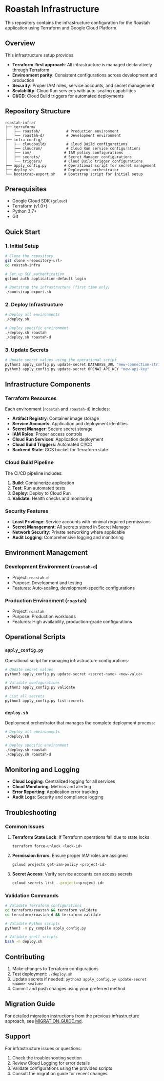 # Roastah Infrastructure

This repository contains the infrastructure configuration for the Roastah application using Terraform and Google Cloud Platform.

## Overview

This infrastructure setup provides:
- **Terraform-first approach**: All infrastructure is managed declaratively through Terraform
- **Environment parity**: Consistent configurations across development and production
- **Security**: Proper IAM roles, service accounts, and secret management
- **Scalability**: Cloud Run services with auto-scaling capabilities
- **CI/CD**: Cloud Build triggers for automated deployments

## Repository Structure

```
roastah-infra/
├── terraform/
│   ├── roastah/            # Production environment
│   └── roastah-d/          # Development environment
├── infra-config/
│   ├── cloudbuild/         # Cloud Build configurations
│   ├── cloudrun/           # Cloud Run service configurations
│   ├── iam/               # IAM policy configurations
│   ├── secrets/           # Secret Manager configurations
│   └── triggers/          # Cloud Build trigger configurations
├── apply_config.py        # Operational script for secret management
├── deploy.sh              # Deployment orchestrator
└── bootstrap-export.sh    # Bootstrap script for initial setup
```

## Prerequisites

- Google Cloud SDK (`gcloud`)
- Terraform (v1.0+)
- Python 3.7+
- Git

## Quick Start

### 1. Initial Setup

```bash
# Clone the repository
git clone <repository-url>
cd roastah-infra

# Set up GCP authentication
gcloud auth application-default login

# Bootstrap the infrastructure (first time only)
./bootstrap-export.sh
```

### 2. Deploy Infrastructure

```bash
# Deploy all environments
./deploy.sh

# Deploy specific environment
./deploy.sh roastah
./deploy.sh roastah-d
```

### 3. Update Secrets

```bash
# Update secret values using the operational script
python3 apply_config.py update-secret DATABASE_URL "new-connection-string"
python3 apply_config.py update-secret OPENAI_API_KEY "new-api-key"
```

## Infrastructure Components

### Terraform Resources

Each environment (`roastah` and `roastah-d`) includes:

- **Artifact Registry**: Container image storage
- **Service Accounts**: Application and deployment identities
- **Secret Manager**: Secure secret storage
- **IAM Roles**: Proper access controls
- **Cloud Run Services**: Application deployment
- **Cloud Build Triggers**: Automated CI/CD
- **Backend State**: GCS bucket for Terraform state

### Cloud Build Pipeline

The CI/CD pipeline includes:

1. **Build**: Containerize application
2. **Test**: Run automated tests
3. **Deploy**: Deploy to Cloud Run
4. **Validate**: Health checks and monitoring

### Security Features

- **Least Privilege**: Service accounts with minimal required permissions
- **Secret Management**: All secrets stored in Secret Manager
- **Network Security**: Private networking where applicable
- **Audit Logging**: Comprehensive logging and monitoring

## Environment Management

### Development Environment (`roastah-d`)

- Project: `roastah-d`
- Purpose: Development and testing
- Features: Auto-scaling, development-specific configurations

### Production Environment (`roastah`)

- Project: `roastah`
- Purpose: Production workloads
- Features: High availability, production-grade configurations

## Operational Scripts

### `apply_config.py`

Operational script for managing infrastructure configurations:

```bash
# Update secret values
python3 apply_config.py update-secret <secret-name> <new-value>

# Validate configurations
python3 apply_config.py validate

# List all secrets
python3 apply_config.py list-secrets
```

### `deploy.sh`

Deployment orchestrator that manages the complete deployment process:

```bash
# Deploy all environments
./deploy.sh

# Deploy specific environment
./deploy.sh roastah
./deploy.sh roastah-d
```

## Monitoring and Logging

- **Cloud Logging**: Centralized logging for all services
- **Cloud Monitoring**: Metrics and alerting
- **Error Reporting**: Application error tracking
- **Audit Logs**: Security and compliance logging

## Troubleshooting

### Common Issues

1. **Terraform State Lock**: If Terraform operations fail due to state locks
   ```bash
   terraform force-unlock <lock-id>
   ```

2. **Permission Errors**: Ensure proper IAM roles are assigned
   ```bash
   gcloud projects get-iam-policy <project-id>
   ```

3. **Secret Access**: Verify service accounts can access secrets
   ```bash
   gcloud secrets list --project=<project-id>
   ```

### Validation Commands

```bash
# Validate Terraform configurations
cd terraform/roastah && terraform validate
cd terraform/roastah-d && terraform validate

# Validate Python scripts
python3 -m py_compile apply_config.py

# Validate shell scripts
bash -n deploy.sh
```

## Contributing

1. Make changes to Terraform configurations
2. Test deployment: `./deploy.sh`
3. Update secrets if needed: `python3 apply_config.py update-secret <name> <value>`
4. Commit and push changes using your preferred method

## Migration Guide

For detailed migration instructions from the previous infrastructure approach, see [MIGRATION_GUIDE.md](MIGRATION_GUIDE.md).

## Support

For infrastructure issues or questions:
1. Check the troubleshooting section
2. Review Cloud Logging for error details
3. Validate configurations using the provided scripts
4. Consult the migration guide for recent changes
